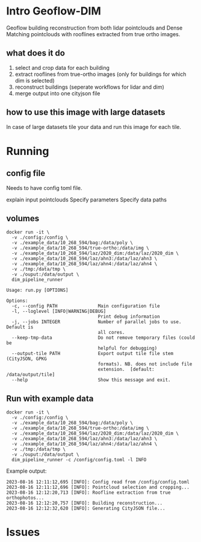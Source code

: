 # Intro Geoflow-DIM
Geoflow building reconstruction from both lidar pointclouds and Dense Matching pointclouds with rooflines extracted from true ortho images.

## what does it do
1. select and crop data for each building
2. extract rooflines from true-ortho images (only for buildings for which dim is selected)
3. reconstruct buildings (seperate workflows for lidar and dim)
4. merge output into one cityjson file

## how to use this image with large datasets
In case of large datasets tile your data and run this image for each tile.


# Running

## config file
Needs to have config toml file.

explain input pointclouds
Specify parameters
Specify data paths

## volumes
```
docker run -it \
  -v ./config:/config \
  -v ./example_data/10_268_594/bag:/data/poly \
  -v ./example_data/10_268_594/true-ortho:/data/img \
  -v ./example_data/10_268_594/laz/2020_dim:/data/laz/2020_dim \
  -v ./example_data/10_268_594/laz/ahn3:/data/laz/ahn3 \
  -v ./example_data/10_268_594/laz/ahn4:/data/laz/ahn4 \
  -v ./tmp:/data/tmp \
  -v ./ouput:/data/output \
  dim_pipeline_runner
```

```
Usage: run.py [OPTIONS]

Options:
  -c, --config PATH               Main configuration file
  -l, --loglevel [INFO|WARNING|DEBUG]
                                  Print debug information
  -j, --jobs INTEGER              Number of parallel jobs to use. Default is
                                  all cores.
  --keep-tmp-data                 Do not remove temporary files (could be
                                  helpful for debugging)
  --output-tile PATH              Export output tile file stem (CityJSON, GPKG
                                  formats). NB. does not include file
                                  extension.  [default: /data/output/tile]
  --help                          Show this message and exit.
```
## Run with example data
```
docker run -it \
  -v ./config:/config \
  -v ./example_data/10_268_594/bag:/data/poly \
  -v ./example_data/10_268_594/true-ortho:/data/img \
  -v ./example_data/10_268_594/laz/2020_dim:/data/laz/2020_dim \
  -v ./example_data/10_268_594/laz/ahn3:/data/laz/ahn3 \
  -v ./example_data/10_268_594/laz/ahn4:/data/laz/ahn4 \
  -v ./tmp:/data/tmp \
  -v ./ouput:/data/output \
  dim_pipeline_runner -c /config/config.toml -l INFO
```
Example output:
```
2023-08-16 12:11:12,695 [INFO]: Config read from /config/config.toml
2023-08-16 12:11:12,696 [INFO]: Pointcloud selection and cropping...
2023-08-16 12:12:20,713 [INFO]: Roofline extraction from true orthophotos...
2023-08-16 12:12:20,757 [INFO]: Building reconstruction...
2023-08-16 12:12:32,620 [INFO]: Generating CityJSON file...
```

# Issues
